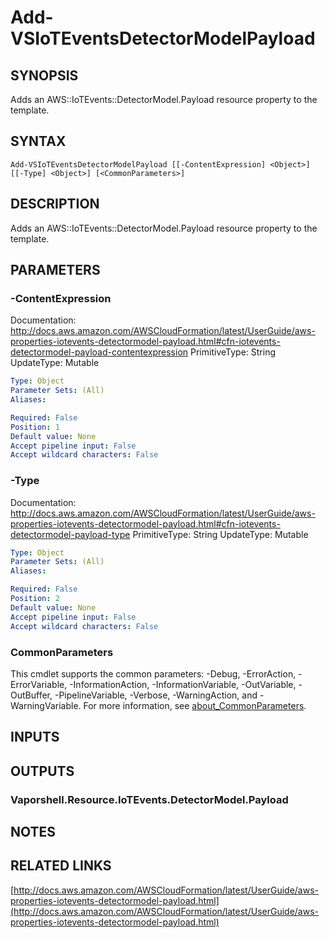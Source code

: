 # Add-VSIoTEventsDetectorModelPayload

## SYNOPSIS
Adds an AWS::IoTEvents::DetectorModel.Payload resource property to the template.

## SYNTAX

```
Add-VSIoTEventsDetectorModelPayload [[-ContentExpression] <Object>] [[-Type] <Object>] [<CommonParameters>]
```

## DESCRIPTION
Adds an AWS::IoTEvents::DetectorModel.Payload resource property to the template.

## PARAMETERS

### -ContentExpression
Documentation: http://docs.aws.amazon.com/AWSCloudFormation/latest/UserGuide/aws-properties-iotevents-detectormodel-payload.html#cfn-iotevents-detectormodel-payload-contentexpression
PrimitiveType: String
UpdateType: Mutable

```yaml
Type: Object
Parameter Sets: (All)
Aliases:

Required: False
Position: 1
Default value: None
Accept pipeline input: False
Accept wildcard characters: False
```

### -Type
Documentation: http://docs.aws.amazon.com/AWSCloudFormation/latest/UserGuide/aws-properties-iotevents-detectormodel-payload.html#cfn-iotevents-detectormodel-payload-type
PrimitiveType: String
UpdateType: Mutable

```yaml
Type: Object
Parameter Sets: (All)
Aliases:

Required: False
Position: 2
Default value: None
Accept pipeline input: False
Accept wildcard characters: False
```

### CommonParameters
This cmdlet supports the common parameters: -Debug, -ErrorAction, -ErrorVariable, -InformationAction, -InformationVariable, -OutVariable, -OutBuffer, -PipelineVariable, -Verbose, -WarningAction, and -WarningVariable. For more information, see [about_CommonParameters](http://go.microsoft.com/fwlink/?LinkID=113216).

## INPUTS

## OUTPUTS

### Vaporshell.Resource.IoTEvents.DetectorModel.Payload
## NOTES

## RELATED LINKS

[http://docs.aws.amazon.com/AWSCloudFormation/latest/UserGuide/aws-properties-iotevents-detectormodel-payload.html](http://docs.aws.amazon.com/AWSCloudFormation/latest/UserGuide/aws-properties-iotevents-detectormodel-payload.html)


